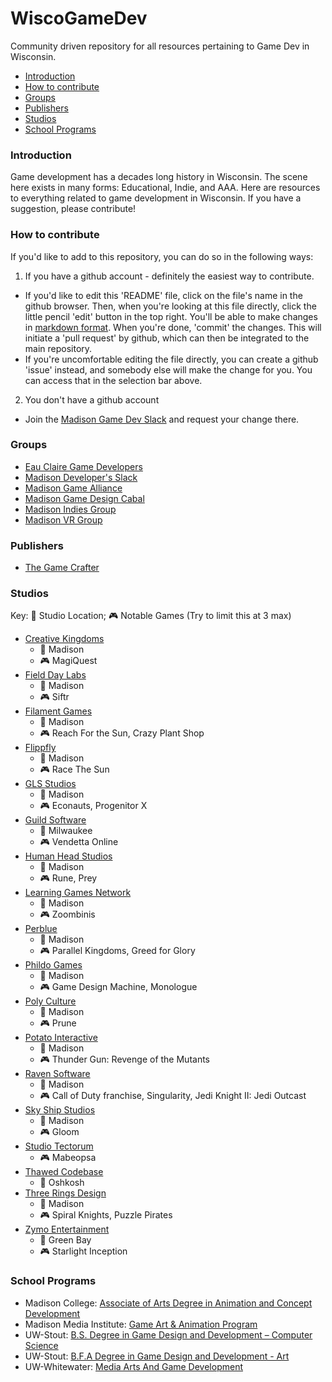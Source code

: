 # WiscoGameDev
Community driven repository for all resources pertaining to Game Dev in Wisconsin.
- [Introduction](#introduction)
- [How to contribute](#how-to-contribute)
- [Groups](#groups)
- [Publishers](#publishers)
- [Studios](#studios)
- [School Programs](#school-programs)

### Introduction
Game development has a decades long history in Wisconsin. The scene here exists in many forms: Educational, Indie, and AAA. Here are resources to everything related to game development in Wisconsin. If you have a suggestion, please contribute!


### How to contribute
If you'd like to add to this repository, you can do so in the following ways:

1. If you have a github account - definitely the easiest way to contribute.
  - If you'd like to edit this 'README' file, click on the file's name in the github browser. Then, when you're looking at this file directly, click the little pencil 'edit' button in the top right. You'll be able to make changes in [markdown format](https://github.com/adam-p/markdown-here/wiki/Markdown-Cheatsheet). When you're done, 'commit' the changes. This will initiate a 'pull request' by github, which can then be integrated to the main repository.
  - If you're uncomfortable editing the file directly, you can create a github 'issue' instead, and somebody else will make the change for you. You can access that in the selection bar above.

2. You don't have a github account
  - Join the [Madison Game Dev Slack](https://madisongamedev.slack.com/messages/gamedev/) and request your change there.


### Groups
- [Eau Claire Game Developers](http://ecgamedevs.tumblr.com/)
- [Madison Developer's Slack](https://madisongamedev.slack.com/messages/gamedev/)
- [Madison Game Alliance](http://madisongamealliance.com/index.html)
- [Madison Game Design Cabal](http://www.meetup.com/madcabal/)
- [Madison Indies Group](https://www.facebook.com/groups/madisonindies/)
- [Madison VR Group](http://www.meetup.com/Madison-VR/)


### Publishers
- [The Game Crafter](https://www.thegamecrafter.com/)


### Studios
Key: :round_pushpin: Studio Location; :video_game: Notable Games (Try to limit this at 3 max)

- [Creative Kingdoms](http://www.creativekingdoms.com/)
  - :round_pushpin: Madison
  - :video_game: MagiQuest
- [Field Day Labs](http://wid.wisc.edu/research/fielddaylab/)
  - :round_pushpin: Madison
  - :video_game: Siftr
- [Filament Games](https://www.filamentgames.com/)
  - :round_pushpin: Madison
  - :video_game: Reach For the Sun, Crazy Plant Shop
- [Flippfly](http://flippfly.com/)
  - :round_pushpin: Madison
  - :video_game: Race The Sun
- [GLS Studios](http://www.glsstudios.com/)
  - :round_pushpin: Madison
  - :video_game: Econauts, Progenitor X
- [Guild Software](http://www.guildsoftware.com/)
  - :round_pushpin: Milwaukee
  - :video_game: Vendetta Online
- [Human Head Studios](http://www.humanhead.com/)
  - :round_pushpin: Madison
  - :video_game: Rune, Prey
- [Learning Games Network](http://learninggamesnetwork.org/)
  - :round_pushpin: Madison
  - :video_game: Zoombinis
- [Perblue](http://www.perblue.com/)
  - :round_pushpin: Madison
  - :video_game: Parallel Kingdoms, Greed for Glory
- [Phildo Games](http://phildogames.com/)
  - :round_pushpin: Madison
  - :video_game: Game Design Machine, Monologue
- [Poly Culture](http://www.polyculture.co/)
  - :round_pushpin: Madison
  - :video_game: Prune
- [Potato Interactive](http://rottentater.com/)
  - :round_pushpin: Madison
  - :video_game: Thunder Gun: Revenge of the Mutants
- [Raven Software](http://www.ravensoftware.com/)
  - :round_pushpin: Madison
  - :video_game: Call of Duty franchise, Singularity, Jedi Knight II: Jedi Outcast
- [Sky Ship Studios](http://www.skyshipstudios.com/)
  - :round_pushpin: Madison
  - :video_game: Gloom
- [Studio Tectorum](http://www.studiotectorum.com)
  - :video_game: Mabeopsa
- [Thawed Codebase](http://www.thawedcodebase.com/)
  - :round_pushpin: Oshkosh
- [Three Rings Design](http://www.threerings.net/)
  - :round_pushpin: Madison
  - :video_game: Spiral Knights, Puzzle Pirates
- [Zymo Entertainment](http://www.zymoent.com/)
  - :round_pushpin: Green Bay
  - :video_game: Starlight Inception


### School Programs
- Madison College: [Associate of Arts Degree in Animation and Concept Development](http://madisoncollege.edu/program-info/animation)
- Madison Media Institute: [Game Art & Animation Program](http://www.mediainstitute.edu/video-game-design-school-madison)
- UW-Stout: [B.S. Degree in Game Design and Development – Computer Science](http://www.uwstout.edu/programs/bsgdd/)
- UW-Stout: [B.F.A Degree in Game Design and Development - Art](http://www.uwstout.edu/programs/bfagdd/)
- UW-Whitewater: [Media Arts And Game Development](http://www.uww.edu/cac/magd)
